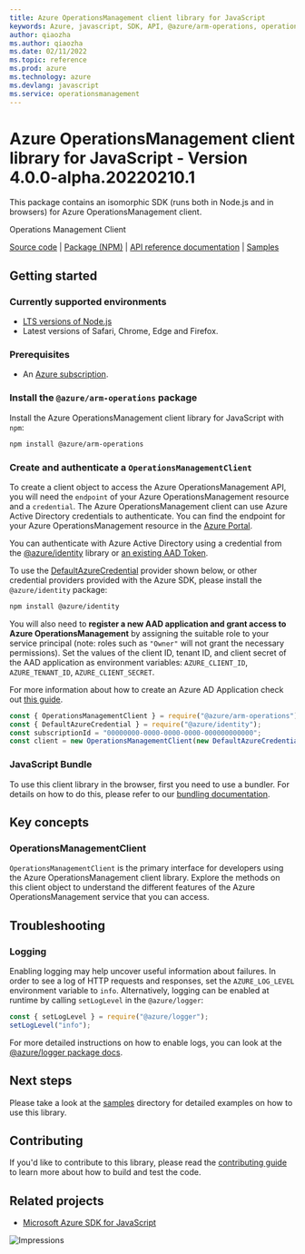 ```yaml
---
title: Azure OperationsManagement client library for JavaScript
keywords: Azure, javascript, SDK, API, @azure/arm-operations, operationsmanagement
author: qiaozha
ms.author: qiaozha
ms.date: 02/11/2022
ms.topic: reference
ms.prod: azure
ms.technology: azure
ms.devlang: javascript
ms.service: operationsmanagement
---
```

# Azure OperationsManagement client library for JavaScript - Version 4.0.0-alpha.20220210.1 


This package contains an isomorphic SDK (runs both in Node.js and in browsers) for Azure OperationsManagement client.

Operations Management Client

[Source code](https://github.com/Azure/azure-sdk-for-js/tree/main/sdk/operationsmanagement/arm-operations) |
[Package (NPM)](https://www.npmjs.com/package/@azure/arm-operations) |
[API reference documentation](https://docs.microsoft.com/javascript/api/@azure/arm-operations?view=azure-node-preview) |
[Samples](https://github.com/Azure-Samples/azure-samples-js-management)

## Getting started

### Currently supported environments

- [LTS versions of Node.js](https://nodejs.org/about/releases/)
- Latest versions of Safari, Chrome, Edge and Firefox.

### Prerequisites

- An [Azure subscription][azure_sub].

### Install the `@azure/arm-operations` package

Install the Azure OperationsManagement client library for JavaScript with `npm`:

```bash
npm install @azure/arm-operations
```

### Create and authenticate a `OperationsManagementClient`

To create a client object to access the Azure OperationsManagement API, you will need the `endpoint` of your Azure OperationsManagement resource and a `credential`. The Azure OperationsManagement client can use Azure Active Directory credentials to authenticate.
You can find the endpoint for your Azure OperationsManagement resource in the [Azure Portal][azure_portal].

You can authenticate with Azure Active Directory using a credential from the [@azure/identity][azure_identity] library or [an existing AAD Token](https://github.com/Azure/azure-sdk-for-js/blob/master/sdk/identity/identity/samples/AzureIdentityExamples.md#authenticating-with-a-pre-fetched-access-token).

To use the [DefaultAzureCredential][defaultazurecredential] provider shown below, or other credential providers provided with the Azure SDK, please install the `@azure/identity` package:

```bash
npm install @azure/identity
```

You will also need to **register a new AAD application and grant access to Azure OperationsManagement** by assigning the suitable role to your service principal (note: roles such as `"Owner"` will not grant the necessary permissions).
Set the values of the client ID, tenant ID, and client secret of the AAD application as environment variables: `AZURE_CLIENT_ID`, `AZURE_TENANT_ID`, `AZURE_CLIENT_SECRET`.

For more information about how to create an Azure AD Application check out [this guide](https://docs.microsoft.com/azure/active-directory/develop/howto-create-service-principal-portal).

```javascript
const { OperationsManagementClient } = require("@azure/arm-operations");
const { DefaultAzureCredential } = require("@azure/identity");
const subscriptionId = "00000000-0000-0000-0000-000000000000";
const client = new OperationsManagementClient(new DefaultAzureCredential(), subscriptionId);
```


### JavaScript Bundle
To use this client library in the browser, first you need to use a bundler. For details on how to do this, please refer to our [bundling documentation](https://aka.ms/AzureSDKBundling).

## Key concepts

### OperationsManagementClient

`OperationsManagementClient` is the primary interface for developers using the Azure OperationsManagement client library. Explore the methods on this client object to understand the different features of the Azure OperationsManagement service that you can access.

## Troubleshooting

### Logging

Enabling logging may help uncover useful information about failures. In order to see a log of HTTP requests and responses, set the `AZURE_LOG_LEVEL` environment variable to `info`. Alternatively, logging can be enabled at runtime by calling `setLogLevel` in the `@azure/logger`:

```javascript
const { setLogLevel } = require("@azure/logger");
setLogLevel("info");
```

For more detailed instructions on how to enable logs, you can look at the [@azure/logger package docs](https://github.com/Azure/azure-sdk-for-js/tree/main/sdk/core/logger).

## Next steps

Please take a look at the [samples](https://github.com/Azure-Samples/azure-samples-js-management) directory for detailed examples on how to use this library.

## Contributing

If you'd like to contribute to this library, please read the [contributing guide](https://github.com/Azure/azure-sdk-for-js/blob/main/CONTRIBUTING.md) to learn more about how to build and test the code.

## Related projects

- [Microsoft Azure SDK for JavaScript](https://github.com/Azure/azure-sdk-for-js)

![Impressions](https://azure-sdk-impressions.azurewebsites.net/api/impressions/azure-sdk-for-js%2Fsdk%2Foperationsmanagement%2Farm-operations%2FREADME.png)

[azure_cli]: https://docs.microsoft.com/cli/azure
[azure_sub]: https://azure.microsoft.com/free/
[azure_sub]: https://azure.microsoft.com/free/
[azure_portal]: https://portal.azure.com
[azure_identity]: https://github.com/Azure/azure-sdk-for-js/tree/main/sdk/identity/identity
[defaultazurecredential]: https://github.com/Azure/azure-sdk-for-js/tree/main/sdk/identity/identity#defaultazurecredential

